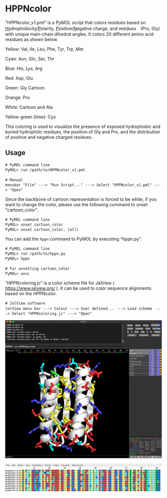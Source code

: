 # HPPNcolor

"HPPNcolor_v1.pml" is a PyMOL script that colors residues based on <ins>H</ins>ydrophobicity/<ins>P</ins>olarity, <ins>P</ins>ositive/<ins>N</ins>egative charge, and residues　(Pro, Gly) with unique main-chain dihedral angles. It colors 20 different amino acid residues as shown below.

Yellow: Val, Ile, Leu, Phe, Tyr, Trp, Met

Cyan: Asn, Gln, Ser, Thr

Blue: His, Lys, Arg

Red: Asp, Glu

Green: Gly Cartoon

Orange: Pro

White: Cartoon and Ala

Yellow-green (lime): Cys

This coloring is used to visualize the presence of exposed hydrophobic and buried hydrophilic residues, the position of Gly and Pro, and the distribution of positive and negative charged residues.

## Usage
```
# PyMOL command line
PyMOL> run /path/to/HPPNcolor_v1.pml

# Manual 
menubar "File" ---> "Run Script..." ---> Select "HPPNcolor_v1.pml" ---> "Open"
```

Since the backbone of cartoon representation is forced to be white, if you want to change the color, please use the following command to unset "cartoon_color".
```
# PyMOL command line
PyMOL> unset cartoon_color
PyMOL> unset cartoon_color, (all)
```

You can add the `hppn` command to PyMOL by executing “hppn.py”.
```
# PyMOL command line
PyMOL> run /path/to/hppn.py
PyMOL> hppn

# For unsetting cartoon_color
PyMOL> uncc
```

“HPPNcoloring.jc” is a color scheme file for JalView ( https://www.jalview.org/ ). It can be used to color sequence alignments based on the HPPNcolor.
```
# JalView software 
JalView menu bar ---> Colour ---> User defined... ---> Load scheme　---> Select "HPPNcoloring.jc" ---> "Open"
```

<p align="center">
  <img src="./img/hppn_image.png" alt="alt text" width="1100px" align="middle"/><br><br>
  <img src="./img/jalview_hppn.png" alt="alt text" width="1100px" align="middle"/>
</p>

